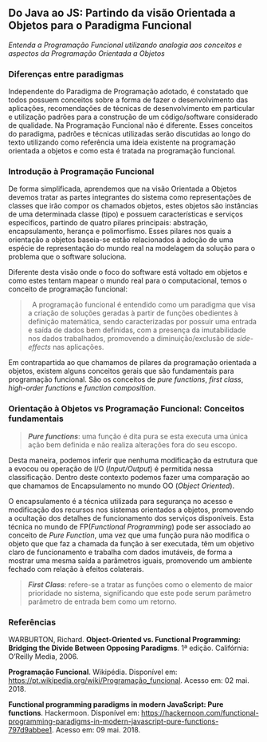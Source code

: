 
##  Do Java ao JS: Partindo da visão Orientada a Objetos para o Paradigma Funcional

*Entenda a Programação Funcional utilizando analogia aos conceitos e aspectos da Programação Orientada a Objetos*

### Diferenças entre paradigmas

Independente do Paradigma de Programação adotado, é constatado que todos possuem conceitos sobre a forma de fazer o desenvolvimento das aplicações, recomendações de técnicas de desenvolvimento em particular e utilização padrões para a construção de um código/software considerado de qualidade. Na Programação Funcional não é diferente. 
Esses conceitos do paradigma, padrões e técnicas utilizadas serão discutidas ao longo do texto utilizando como referência uma ideia existente na programação orientada a objetos e como esta é tratada na programação funcional. 

### Introdução à Programação Funcional

De forma simplificada, aprendemos que na visão Orientada a Objetos devemos tratar as partes integrantes do sistema como representações de classes que irão compor os chamados objetos, estes objetos são instâncias de uma determinada classe (tipo) e possuem características e serviços específicos, partindo de quatro pilares principais: abstração, encapsulamento, herança e polimorfismo.
Esses pilares nos quais a orientação a objetos baseia-se estão relacionados à adoção de uma espécie de representação do mundo real na modelagem da solução para o problema que o software soluciona. 

Diferente desta visão onde o foco do software está voltado em objetos e como estes tentam mapear o mundo real para o computacional, temos o conceito de programação funcional: 

>   A programação funcional é entendido como um paradigma que visa a criação de soluções geradas à partir de funções obedientes à definição matemática, sendo caracterizadas por possuir uma entrada e saída de dados bem definidas, com a presença da imutabilidade nos dados trabalhados, promovendo a diminuição/exclusão de *side-effects* nas aplicações.

Em contrapartida ao que chamamos de pilares da programação orientada a objetos, existem alguns conceitos gerais que são fundamentais para programação funcional. São os conceitos de *pure functions*, *first class*, *high-order functions* e *function composition*.

### Orientação à Objetos vs Programação Funcional: Conceitos fundamentais  

> ***Pure functions***: uma função é dita pura se esta executa uma única ação bem definida e não realiza alterações fora do seu escopo. 

Desta maneira, podemos inferir que nenhuma modificação da estrutura que a evocou ou operação de I/O (*Input/Output*) é permitida nessa classificação. Dentro deste contexto podemos fazer uma comparação ao que chamamos de Encapsulamento no mundo OO (*Object Oriented*). 

O encapsulamento é a técnica utilizada para segurança no acesso e modificação dos recursos nos sistemas orientados a objetos, promovendo a ocultação dos detalhes de funcionamento dos serviços disponíveis. Esta técnica no mundo de FP(*Functional Programming*) pode ser associado ao conceito de *Pure Function*, uma vez que uma função pura não modifica o objeto que que faz a chamada da função à ser executada, têm um objetivo claro de funcionamento e trabalha com dados imutáveis, de forma a mostrar uma mesma saída a parâmetros iguais, promovendo um ambiente fechado com relação à efeitos colaterais. 

> ***First Class***: refere-se a tratar as funções como o elemento de maior prioridade no sistema, significando que este pode serum parâmetro parâmetro de entrada bem como um retorno.

### Referências

WARBURTON, Richard. **Object-Oriented vs. Functional Programming: Bridging the Divide Between Opposing Paradigms**. 1ª edição. Califórnia: O’Reilly Media, 2006.

**Programação Funcional**. Wikipédia. Disponível em: <https://pt.wikipedia.org/wiki/Programação_funcional>. Acesso em: 02 mai. 2018.

**Functional programming paradigms in modern JavaScript: Pure functions**. Hackermoon. Disponível em: <https://hackernoon.com/functional-programming-paradigms-in-modern-javascript-pure-functions-797d9abbee1>. Acesso em: 09 mai. 2018.

